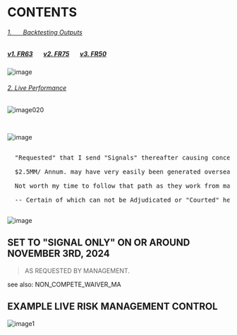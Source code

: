 # CONTENTS

###### [1.  &ensp;  &ensp; Backtesting Outputs](https://github.com/CTRLcapX/Strategy-Metrics/blob/main/2.%20Backtesting.md#backtesting-system-performance)

##### [v1. FR63](https://github.com/CTRLcapX/Strategy-Metrics/blob/main/2.%20Backtesting%20Blotter.md#blotter-1-fr63)  &ensp; &ensp; [v2. FR75](https://github.com/CTRLcapX/Strategy-Metrics/blob/main/2.%20Backtesting%20Blotter.md#system-2-fr75) &ensp; &ensp; [v3. FR50](https://github.com/CTRLcapX/Strategy-Metrics/blob/main/2.%20Backtesting%20Blotter.md#system-3-fr50)

![image](https://github.com/user-attachments/assets/906400fd-936b-4728-bce9-f7a82ffaed0f)


###### [2. Live Performance](https://github.com/CTRLcapX/Strategy-Metrics/blob/main/1.%20Live%20Performance%20Data.md#cme-futures-live-performance)

![image020](https://github.com/user-attachments/assets/afbb9650-4ced-4dc9-8a01-7f3ad6d16f11)

</br>

![image](https://github.com/user-attachments/assets/1171c720-9b5e-465a-8276-5eab2bfe8441)



<pre>
  
  "Requested" that I send "Signals" thereafter causing concern(s) as implied by the terms in my contract.
  
  $2.5MM/ Annum. may have very easily been generated overseas, perhaps the greater of $7MM. 
  
  Not worth my time to follow that path as they work from many different Countries all over the World.
  
  -- Certain of which can not be Adjudicated or "Courted" here from the United States.
  
</pre>

![image](https://github.com/user-attachments/assets/c6dbf448-db81-459c-9025-3cf43aa96110)


## SET TO "SIGNAL ONLY" ON OR AROUND NOVEMBER 3RD, 2024    
> AS REQUESTED BY MANAGEMENT.

see also: NON_COMPETE_WAIVER_MA

## EXAMPLE LIVE RISK MANAGEMENT CONTROL

![image1](https://github.com/user-attachments/assets/3bb2e602-479c-49b2-a38e-05400749cca5)
